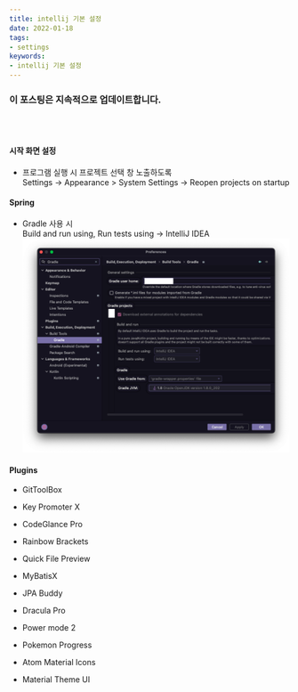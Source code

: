```yaml
---
title: intellij 기본 설정
date: 2022-01-18
tags:
- settings
keywords:
- intellij 기본 설정
---
```


### 이 포스팅은 지속적으로 업데이트합니다.
<br/>
<br/>

#### 시작 화면 설정
* 프로그램 실행 시 프로젝트 선택 창 노출하도록
  <br/>Settings → Appearance > System Settings → Reopen projects on startup

#### Spring 
* Gradle 사용 시 
  <br/>Build and run using, Run tests using → IntelliJ IDEA
![](screenshot1.png)

#### Plugins
* GitToolBox
* Key Promoter X
* CodeGlance Pro
* Rainbow Brackets
* Quick File Preview

* MyBatisX
* JPA Buddy

* Dracula Pro
* Power mode 2
* Pokemon Progress
* Atom Material Icons
* Material Theme UI

